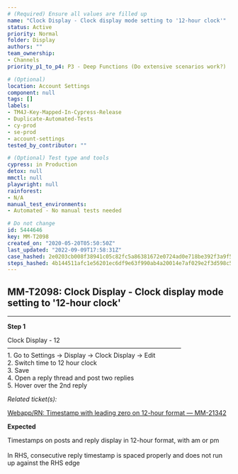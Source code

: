 ```yaml
---
# (Required) Ensure all values are filled up
name: "Clock Display - Clock display mode setting to '12-hour clock'"
status: Active
priority: Normal
folder: Display
authors: ""
team_ownership: 
- Channels
priority_p1_to_p4: P3 - Deep Functions (Do extensive scenarios work?)

# (Optional)
location: Account Settings
component: null
tags: []
labels: 
- TM4J-Key-Mapped-In-Cypress-Release
- Duplicate-Automated-Tests
- cy-prod
- se-prod
- account-settings
tested_by_contributor: ""

# (Optional) Test type and tools
cypress: in Production
detox: null
mmctl: null
playwright: null
rainforest: 
- N/A
manual_test_environments: 
- Automated - No manual tests needed

# Do not change
id: 5444646
key: MM-T2098
created_on: "2020-05-20T05:50:50Z"
last_updated: "2022-09-09T17:58:31Z"
case_hashed: 2e0203cb008f38941c05c82fc5a86381672e0724ad0e718be392f3a9f576a2b8b6e416e609b738d500cd0e9056cda89e
steps_hashed: 4b144511afc1e56201ec6df9e63f990ab4a20014e7af029e2f3d598c591b27885d0db0d68def6b65eebcdc53ec0dfbf7
---
```


<!-- (Auto-generated) Based on frontmatter's "key" and "name" -->

## MM-T2098: Clock Display - Clock display mode setting to '12-hour clock'

---

**Step 1**

Clock Display - 12\
————————————————————————————\
1\. Go to Settings -> Display -> Clock Display -> Edit\
2\. Switch time to 12 hour clock\
3\. Save\
4\. Open a reply thread and post two replies\
5\. Hover over the 2nd reply

_Related ticket(s):_

[Webapp/RN: Timestamp with leading zero on 12-hour format — MM-21342](https://mattermost.atlassian.net/browse/MM-21342)

**Expected**

Timestamps on posts and reply display in 12-hour format, with am or pm\
\
In RHS, consecutive reply timestamp is spaced properly and does not run up against the RHS edge
